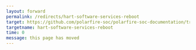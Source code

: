 ```yaml
---
layout: forward
permalink: /redirects/hart-software-services-reboot
target: https://github.com/polarfire-soc/polarfire-soc-documentation/tree/master/hss-and-u-boot/reboot.md
targetname: hart-software-services-reboot
time: 0
message: this page has moved
---
```

